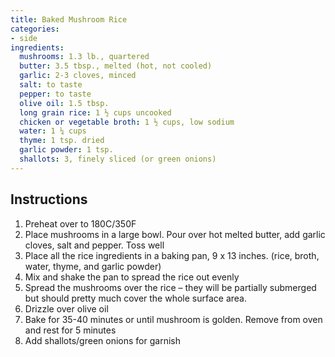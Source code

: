 ```yaml
---
title: Baked Mushroom Rice
categories:
- side
ingredients:
  mushrooms: 1.3 lb., quartered
  butter: 3.5 tbsp., melted (hot, not cooled)
  garlic: 2-3 cloves, minced
  salt: to taste
  pepper: to taste
  olive oil: 1.5 tbsp.
  long grain rice: 1 ½ cups uncooked
  chicken or vegetable broth: 1 ½ cups, low sodium
  water: 1 ¼ cups
  thyme: 1 tsp. dried
  garlic powder: 1 tsp.
  shallots: 3, finely sliced (or green onions)
---
```

## Instructions
1.	Preheat over to 180C/350F
2.	Place mushrooms in a large bowl. Pour over hot melted butter, add garlic cloves, salt and pepper. Toss well
3.	Place all the rice ingredients in a baking pan, 9 x 13 inches. (rice, broth, water, thyme, and garlic powder)
4.	Mix and shake the pan to spread the rice out evenly
5.	Spread the mushrooms over the rice – they will be partially submerged but should pretty much cover the whole surface area.
6.	Drizzle over olive oil
7.	Bake for 35-40 minutes or until mushroom is golden. Remove from oven and rest for 5 minutes
8.	Add shallots/green onions for garnish
